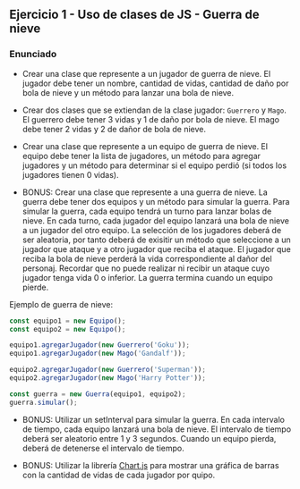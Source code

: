 ## Ejercicio 1 - Uso de clases de JS - Guerra de nieve

### Enunciado

- Crear una clase que represente a un jugador de guerra de nieve. El jugador debe tener un nombre, cantidad de vidas, cantidad de daño por bola de nieve y un método para lanzar una bola de nieve.

- Crear dos clases que se extiendan de la clase jugador: `Guerrero` y `Mago`. El guerrero debe tener 3 vidas y 1 de daño por bola de nieve. El mago debe tener 2 vidas y 2 de dañor de bola de nieve.

- Crear una clase que represente a un equipo de guerra de nieve. El equipo debe tener la lista de jugadores, un método para agregar jugadores y un método para determinar si el equipo perdió (si todos los jugadores tienen 0 vidas).

- BONUS: Crear una clase que represente a una guerra de nieve. La guerra debe tener dos equipos y un método para simular la guerra. Para simular la guerra, cada equipo tendrá un turno para lanzar bolas de nieve. En cada turno, cada jugador del equipo lanzará una bola de nieve a un jugador del otro equipo. La selección de los jugadores deberá de ser aleatoria, por tanto deberá de exisitir un método que seleccione a un jugador que ataque y a otro jugador que reciba el ataque. El jugador que reciba la bola de nieve perderá la vida correspondiente al dañor del personaj. Recordar que no puede realizar ni recibir un ataque cuyo jugador tenga vida 0 o inferior. La guerra termina cuando un equipo pierde.

Ejemplo de guerra de nieve:

``` js
const equipo1 = new Equipo();
const equipo2 = new Equipo();

equipo1.agregarJugador(new Guerrero('Goku'));
equipo1.agregarJugador(new Mago('Gandalf'));

equipo2.agregarJugador(new Guerrero('Superman'));
equipo2.agregarJugador(new Mago('Harry Potter'));

const guerra = new Guerra(equipo1, equipo2);
guerra.simular();
```


- BONUS: Utilizar un setInterval para simular la guerra. En cada intervalo de tiempo, cada equipo lanzará una bola de nieve. El intervalo de tiempo deberá ser aleatorio entre 1 y 3 segundos. Cuando un equipo pierda, deberá de detenerse el intervalo de tiempo.

- BONUS: Utilizar la librería [Chart.js](https://www.chartjs.org/) para mostrar una gráfica de barras con la cantidad de vidas de cada jugador por quipo.
